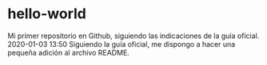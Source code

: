 # hello-world
Mi primer repositorio en Github, siguiendo las indicaciones de la guía oficial.
2020-01-03 13:50 Siguiendo la guía oficial, me dispongo a hacer una pequeña adición al archivo README.

